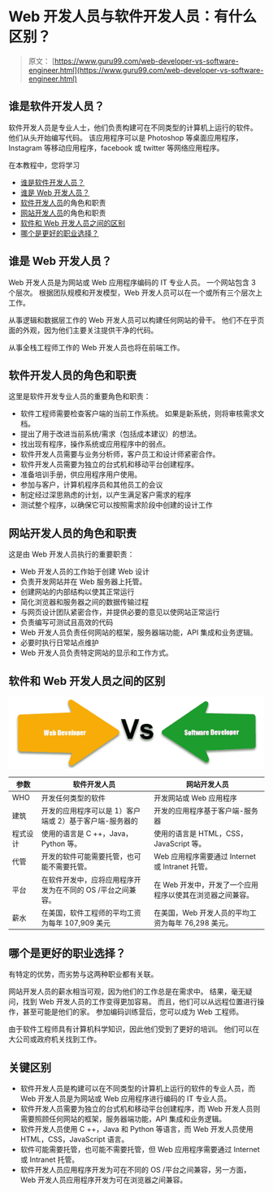 # Web 开发人员与软件开发人员：有什么区别？

> 原文： [https://www.guru99.com/web-developer-vs-software-engineer.html](https://www.guru99.com/web-developer-vs-software-engineer.html)

## 谁是软件开发人员？

软件开发人员是专业人士，他们负责构建可在不同类型的计算机上运行的软件。 他们从头开始编写代码。 该应用程序可以是 Photoshop 等桌面应用程序，Instagram 等移动应用程序，facebook 或 twitter 等网络应用程序。

在本教程中，您将学习

*   [谁是软件开发人员？](#1)
*   [谁是 Web 开发人员？](#2)
*   [软件开发人员](#3)的角色和职责
*   [网站开发人员](#4)的角色和职责
*   [软件和 Web 开发人员之间的区别](#5)
*   [哪个是更好的职业选择？](#6)

## 谁是 Web 开发人员？

Web 开发人员是为网站或 Web 应用程序编码的 IT 专业人员。 一个网站包含 3 个层次。 根据团队规模和开发模型，Web 开发人员可以在一个或所有三个层次上工作。

从事逻辑和数据层工作的 Web 开发人员可以构建任何网站的骨干。 他们不在乎页面的外观，因为他们主要关注提供干净的代码。

从事全栈工程师工作的 Web 开发人员也将在前端工作。

## 软件开发人员的角色和职责

这里是软件开发专业人员的重要角色和职责：

*   软件工程师需要检查客户端的当前工作系统。 如果是新系统，则将审核需求文档。
*   提出了用于改进当前系统/需求（包括成本建议）的想法。
*   找出现有程序，操作系统或应用程序中的弱点。
*   软件开发人员需要与业务分析师，客户员工和设计师紧密合作。
*   软件开发人员需要为独立的台式机和移动平台创建程序。
*   准备培训手册，供应用程序用户使用。
*   参加与客户，计算机程序员和其他员工的会议
*   制定经过深思熟虑的计划，以产生满足客户需求的程序
*   测试整个程序，以确保它可以按照需求阶段中创建的设计工作

## 网站开发人员的角色和职责

这是由 Web 开发人员执行的重要职责：

*   Web 开发人员的工作始于创建 Web 设计
*   负责开发网站并在 Web 服务器上托管。
*   创建网站的内部结构以使其正常运行
*   简化浏览器和服务器之间的数据传输过程
*   与网页设计团队紧密合作，并提供必要的意见以使网站正常运行
*   负责编写可测试且高效的代码
*   Web 开发人员负责任何网站的框架，服务器端功能，API 集成和业务逻辑。
*   必要时执行日常站点维护
*   Web 开发人员负责特定网站的显示和工作方式。

## 软件和 Web 开发人员之间的区别

![](img/bccafdc7f153f9780ea4d6e60667eea8.png)

| **参数** | **软件开发人员** | **网站开发人员** |
| --- | --- | --- |
| WHO | 开发任何类型的软件 | 开发网站或 Web 应用程序 |
| 建筑 | 开发的应用程序可以是 1）客户端或 2）基于客户端-服务器的 | 开发的应用程序基于客户端-服务器 |
| 程式设计 | 使用的语言是 C ++，Java，Python 等。 | 使用的语言是 HTML，CSS，JavaScript 等。 |
| 代管 | 开发的软件可能需要托管，也可能不需要托管。 | Web 应用程序需要通过 Internet 或 Intranet 托管。 |
| 平台 | 在软件开发中，应将应用程序开发为在不同的 OS /平台之间兼容。 | 在 Web 开发中，开发了一个应用程序以使其在浏览器之间兼容。 |
| 薪水 | 在美国，软件工程师的平均工资为每年 107,909 美元 | 在美国，Web 开发人员的平均工资为每年 76,298 美元。 |

## 哪个是更好的职业选择？

有特定的优势，而劣势与这两种职业都有关联。

网站开发人员的薪水相当可观，因为他们的工作总是在需求中。 结果，毫无疑问，找到 Web 开发人员的工作变得更加容易。 而且，他们可以从远程位置进行操作，甚至可能是他们的家。 参加编码训练营后，您可以成为 Web 工程师。

由于软件工程师具有计算机科学知识，因此他们受到了更好的培训。 他们可以在大公司或政府机关找到工作。

## 关键区别

*   软件开发人员是构建可以在不同类型的计算机上运行的软件的专业人员，而 Web 开发人员是为网站或 Web 应用程序进行编码的 IT 专业人员。
*   软件开发人员需要为独立的台式机和移动平台创建程序，而 Web 开发人员则需要照顾任何网站的框架，服务器端功能，API 集成和业务逻辑。
*   软件开发人员使用 C ++，Java 和 Python 等语言，而 Web 开发人员使用 HTML，CSS，JavaScript 语言。
*   软件可能需要托管，也可能不需要托管，但 Web 应用程序需要通过 Internet 或 Intranet 托管。
*   软件开发人员应用程序开发为可在不同的 OS /平台之间兼容，另一方面，Web 开发人员应用程序开发为可在浏览器之间兼容。